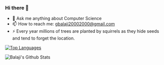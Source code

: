 ### Hi there 👋
- 💬 Ask me anything about Computer Science
- 📫 How to reach me: gbalaji20002000@gmail.com
- ⚡ Every year millions of trees are planted by squirrels as they hide seeds and tend to forget the location.

[![Top Languages](https://github-readme-stats.vercel.app/api/top-langs/?username=BalajiG2000)](https://github.com/BalajiG2000/github-readme-stats)



![Balaji's Github Stats](https://github-readme-stats.vercel.app/api?username=BalajiG2000)



<!--
**BalajiG2000/BalajiG2000** is a ✨ _special_ ✨ repository because its `README.md` (this file) appears on your GitHub profile.

Here are some ideas to get you started:

- 🔭 I’m currently working on ...
- 🌱 I’m currently learning ...
- 👯 I’m looking to collaborate on ...
- 🤔 I’m looking for help with ...
- 💬 Ask me about ...
- 📫 How to reach me: ...
- 😄 Pronouns: ...
- ⚡ Fun fact: ...
-->
